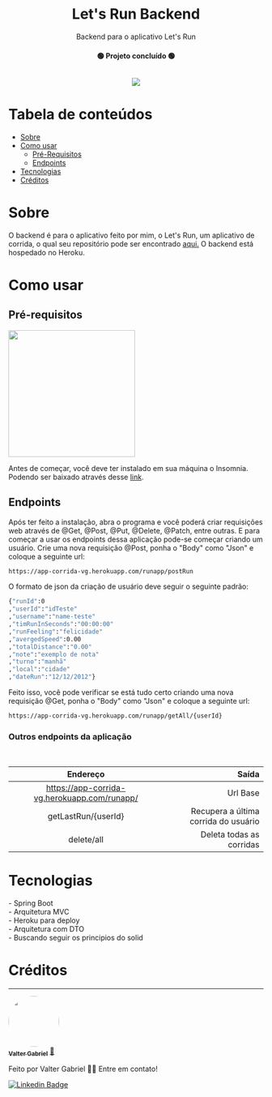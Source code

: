 <h1 align="center">Let's Run Backend</h1>
<p align="center">Backend para o aplicativo Let's Run</p>
<h4 align="center"> 
    🟢  Projeto concluído  🟢
</h4>
<h2 align="center">
    <img src="https://img.shields.io/static/v1?label=Heroku&message=Working&color=#430098&style=flat&logo=heroku"/>
    </h2>

Tabela de conteúdos
=================
<!--ts-->
   * [Sobre](#sobre)
   * [Como usar](#como-usar)
      * [Pré-Requisitos](#Pré-requisitos)
      * [Endpoints](#Endpoints)  
   * [Tecnologias](#tecnologias)
   * [Créditos](#creditos)
<!--te-->

<h1>Sobre</h1>
<p>O backend é para o aplicativo feito por mim, o Let's Run, um aplicativo de corrida, o qual seu repositório pode ser encontrado <a href = "https://github.com/ValterGabriell/Running-App">aqui.</a> O backend está hospedado no Heroku.
  </br>
<h1>Como usar</h1>
<h2>Pré-requisitos</h2>
<img src="https://user-images.githubusercontent.com/63808405/171037587-3c6b6b8f-e9c3-4b97-b4b0-a54d6c9fb8dc.png" width = "250px"></br>
<p>Antes de começar, você deve ter instalado em sua máquina o Insomnia. Podendo ser baixado através desse <a href = "https://insomnia.rest/download">link</a>.</br>
<h2>Endpoints</h2>
<p>Após ter feito a instalação, abra o programa e você poderá criar requisições web através de @Get, @Post, @Put, @Delete, @Patch, entre outras. E para começar a usar os endpoints dessa aplicação pode-se começar criando um usuário. Crie uma nova requisição @Post, ponha o "Body" como "Json" e coloque a seguinte url:</br>

```bash
https://app-corrida-vg.herokuapp.com/runapp/postRun
``` 
O formato de json da criação de usuário deve seguir o seguinte padrão:

```bash
{"runId":0
,"userId":"idTeste"
,"username":"name-teste"
,"timRunInSeconds":"00:00:00"
,"runFeeling":"felicidade"
,"avergedSpeed":0.00
,"totalDistance":"0.00"
,"note":"exemplo de nota"
,"turno":"manhã"
,"local":"cidade"
,"dateRun":"12/12/2012"}
``` 
Feito isso, você pode verificar se está tudo certo criando uma nova requisição @Get, ponha o "Body" como "Json" e coloque a seguinte url:</br>

```bash
https://app-corrida-vg.herokuapp.com/runapp/getAll/{userId}
``` 
<h3>Outros endpoints da aplicação</h3></br>

Endereço | Saída
:-------: | ------:
https://app-corrida-vg.herokuapp.com/runapp/ | Url Base
getLastRun/{userId}   | Recupera a última corrida do usuário
delete/all     | Deleta todas as corridas

<h1>Tecnologias</h1>
- Spring Boot</br>
- Arquitetura MVC</br>
- Heroku para deploy</br>
- Arquitetura com DTO</br>
- Buscando seguir os principios do solid</br>


<h1>Créditos</h1>

---

<a href="https://www.linkedin.com/in/valter-gabriel">
 <img style="border-radius: 50%;" src="https://user-images.githubusercontent.com/63808405/171045850-84caf881-ee10-4782-9016-ea1682c4731d.jpeg" width="100px;" alt=""/>
 <br />
 <sub><b>Valter Gabriel</b></sub></a> <a href="https://www.linkedin.com/in/valter-gabriel" title="Linkedin">🚀</a>
 
Feito por Valter Gabriel 👋🏽 Entre em contato!

[![Linkedin Badge](https://img.shields.io/badge/-Gabriel-blue?style=flat-square&logo=Linkedin&logoColor=white&link=https://www.linkedin.com/in/valter-gabriel/)](https://www.linkedin.com/in/valter-gabriel/) 



